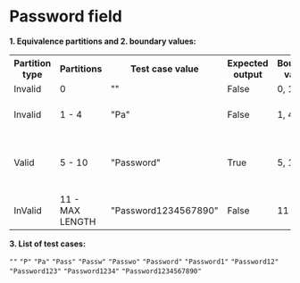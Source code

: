 # Password field

**1. Equivalence partitions and 2. boundary values:**

<table>
    <tr>
        <th>Partition type</th>
        <th>Partitions</th>
        <th>Test case value</th>
        <th>Expected output</th>
        <th>Boundary values</th>
        <th>Test case values</th>
    </tr>
    <tr>
        <td>Invalid</td>
        <td>0</td>
        <td>""</td>
        <td>False</td>
        <td>0, 1</td>
        <td>"", " ", "P"</td>
    </tr>
    <tr>
        <td>Invalid</td>
        <td>1 - 4</td>
        <td>"Pa"</td>
        <td>False</td>
        <td>1, 4</td>
        <td>"", "P", "Pa", "Pas", "Pass", "Passw"</td>
    </tr>
    <tr>
        <td>Valid</td>
        <td>5 - 10</td>
        <td>"Password"</td>
        <td>True</td>
        <td>5, 10</td>
        <td>"Pass", "Passw", "Passwo", "Password1", "Password12", "Password123"</td>
    </tr>
    <tr>
        <td>InValid</td>
        <td>11 - MAX LENGTH</td>
        <td>"Password1234567890"</td>
        <td>False</td>
        <td>11</td>
        <td>"Password12", "Password123", "Password1234"</td>
    </tr>
</table>

**3. List of test cases:**

`""` `"P"` `"Pa"` `"Pass"` `"Passw"` `"Passwo"` `"Password"` `"Password1"` `"Password12"` `"Password123"` `"Password1234"` `"Password1234567890"`
